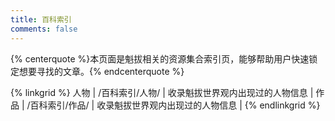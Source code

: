 ```yaml
---
title: 百科索引
comments: false
---
```


{% centerquote %}本页面是魁拔相关的资源集合索引页，能够帮助用户快速锁定想要寻找的文章。{% endcenterquote %}

{% linkgrid %}
人物 | /百科索引/人物/ | 收录魁拔世界观内出现过的人物信息 | 
作品 | /百科索引/作品/ | 收录魁拔世界观内出现过的人物信息 | 
{% endlinkgrid %}
